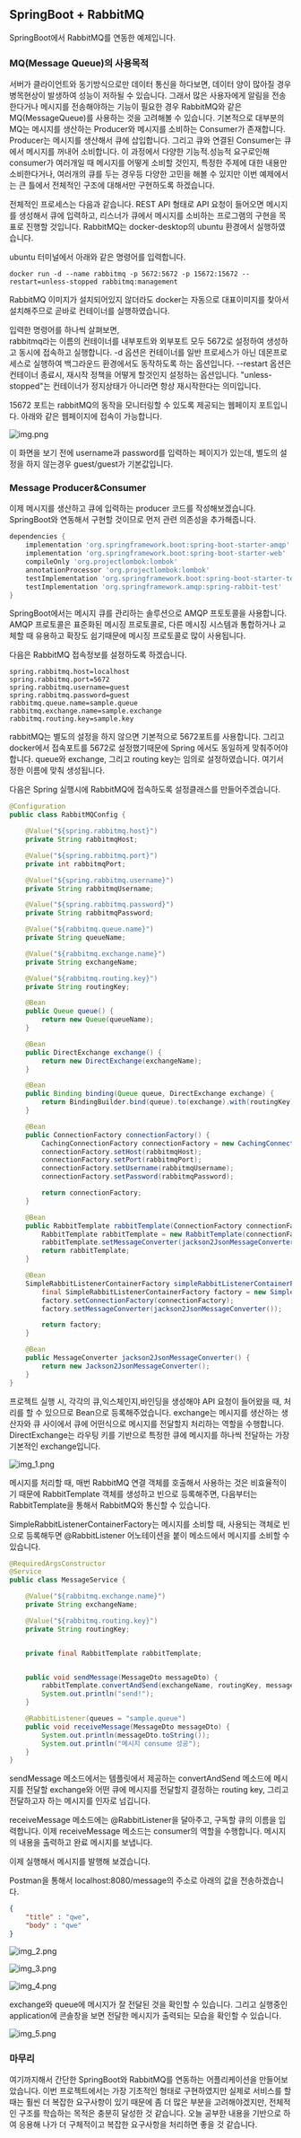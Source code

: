## SpringBoot + RabbitMQ ##

SpringBoot에서 RabbitMQ를 연동한 예제입니다.




### MQ(Message Queue)의 사용목적 ###
서버가 클라이언트와 동기방식으로만 데이터 통신을 하다보면, 데이터 양이 많아질 경우 병목현상이 발생하여 성능이 저하될 수 있습니다.
그래서 많은 사용자에게 알림을 전송한다거나 메시지를 전송해야하는 기능이 필요한 경우 RabbitMQ와 같은 MQ(MessageQueue)를 사용하는 것을 고려해볼 수 있습니다.
기본적으로 대부분의 MQ는 메시지를 생산하는 Producer와 메시지를 소비하는 Consumer가 존재합니다.
Producer는 메시지를 생산해서 큐에 삽입합니다. 그리고 큐와 연결된 Consumer는 큐에서 메시지를 꺼내어 소비합니다.
이 과정에서 다양한 기능적.성능적 요구로인해 consumer가 여러개일 때 메시지를 어떻게 소비할 것인지, 특정한 주제에 대한 내용만 소비한다거나, 여러개의 큐를 두는 경우등 다양한 고민을 해볼 수 있지만 
이번 예제에서는 큰 틀에서 전체적인 구조에 대해서만 구현하도록 하겠습니다. 

전체적인 프로세스는 다음과 같습니다.
REST API 형태로 API 요청이 들어오면 메시지를 생성해서 큐에 입력하고, 리스너가 큐에서 메시지를 소비하는 프로그램의 구현을 목표로 진행할 것입니다.
RabbitMQ는 docker-desktop의 ubuntu 환경에서 실행하였습니다.

ubuntu 터미널에서 아래와 같은 명령어를 입력합니다.
 

```shell
docker run -d --name rabbitmq -p 5672:5672 -p 15672:15672 --restart=unless-stopped rabbitmq:management
```
RabbitMQ 이미지가 설치되어있지 않더라도 docker는 자동으로 대표이미지를 찾아서 설치해주므로 곧바로 컨테이너를 실행하였습니다.

입력한 명령어를 하나씩 살펴보면,  
rabbitmq라는 이름의 컨테이너를 내부포트와 외부포트 모두 5672로 설정하여 생성하고 동시에 접속하고 실행합니다.
-d 옵션은 컨테이너를 일반 프로세스가 아닌 데몬프로세스로 실행하여 백그라운드 환경에서도 동작하도록 하는 옵션입니다.
--restart 옵션은 컨테이너 종료시, 재시작 정책을 어떻게 할것인지 설정하는 옵션입니다. "unless-stopped"는 컨테이너가 정지상태가 아니라면 항상 재시작한다는 의미입니다.

15672 포트는 rabbitMQ의 동작을 모니터링할 수 있도록 제공되는 웹페이지 포트입니다. 
아래와 같은 웹페이지에 접속이 가능합니다.

![img.png](img.png)

이 화면을 보기 전에 username과 password를 입력하는 페이지가 있는데, 별도의 설정을 하지 않는경우 guest/guest가 기본값입니다.





### Message Producer&Consumer ###

이제 메시지를 생산하고 큐에 입력하는 producer 코드를 작성해보겠습니다.
SpringBoot와 연동해서 구현할 것이므로 먼저 관련 의존성을 추가해줍니다.

```groovy
dependencies {
    implementation 'org.springframework.boot:spring-boot-starter-amqp'
    implementation 'org.springframework.boot:spring-boot-starter-web'
    compileOnly 'org.projectlombok:lombok'
    annotationProcessor 'org.projectlombok:lombok'
    testImplementation 'org.springframework.boot:spring-boot-starter-test'
    testImplementation 'org.springframework.amqp:spring-rabbit-test'
}
```
SpringBoot에서는 메시지 큐를 관리하는 솔루션으로 AMQP 프토토콜을 사용합니다.
AMQP 프로토콜은 표준화된 메시징 프로토콜로, 다른 메시징 시스템과 통합하거나 교체할 때 유용하고 확장도 쉽기때문에 메시징 프로토콜로 많이 사용됩니다.

다음은 RabbitMQ 접속정보를 설정하도록 하겠습니다.

```properties
spring.rabbitmq.host=localhost
spring.rabbitmq.port=5672
spring.rabbitmq.username=guest
spring.rabbitmq.password=guest
rabbitmq.queue.name=sample.queue
rabbitmq.exchange.name=sample.exchange
rabbitmq.routing.key=sample.key
```

rabbitMQ는 별도의 설정을 하지 않으면 기본적으로 5672포트를 사용합니다. 그리고 docker에서 접속포트를 5672로 설정했기때문에 Spring 에서도 동일하게 맞춰주어야 합니다.
queue와 exchange, 그리고 routing key는 임의로 설정하였습니다. 여기서 정한 이름에 맞춰 생성됩니다.

다음은 Spring 실행시에 RabbitMQ에 접속하도록 설정클래스를 만들어주겠습니다.
```java
@Configuration
public class RabbitMQConfig {

    @Value("${spring.rabbitmq.host}")
    private String rabbitmqHost;

    @Value("${spring.rabbitmq.port}")
    private int rabbitmqPort;

    @Value("${spring.rabbitmq.username}")
    private String rabbitmqUsername;

    @Value("${spring.rabbitmq.password}")
    private String rabbitmqPassword;

    @Value("${rabbitmq.queue.name}")
    private String queueName;

    @Value("${rabbitmq.exchange.name}")
    private String exchangeName;

    @Value("${rabbitmq.routing.key}")
    private String routingKey;

    @Bean
    public Queue queue() {
        return new Queue(queueName);
    }

    @Bean
    public DirectExchange exchange() {
        return new DirectExchange(exchangeName);
    }

    @Bean
    public Binding binding(Queue queue, DirectExchange exchange) {
        return BindingBuilder.bind(queue).to(exchange).with(routingKey);
    }

    @Bean
    public ConnectionFactory connectionFactory() {
        CachingConnectionFactory connectionFactory = new CachingConnectionFactory();
        connectionFactory.setHost(rabbitmqHost);
        connectionFactory.setPort(rabbitmqPort);
        connectionFactory.setUsername(rabbitmqUsername);
        connectionFactory.setPassword(rabbitmqPassword);

        return connectionFactory;
    }

    @Bean
    public RabbitTemplate rabbitTemplate(ConnectionFactory connectionFactory) {
        RabbitTemplate rabbitTemplate = new RabbitTemplate(connectionFactory);
        rabbitTemplate.setMessageConverter(jackson2JsonMessageConverter());
        return rabbitTemplate;
    }

    @Bean
    SimpleRabbitListenerContainerFactory simpleRabbitListenerContainerFactory(ConnectionFactory connectionFactory) {
        final SimpleRabbitListenerContainerFactory factory = new SimpleRabbitListenerContainerFactory();
        factory.setConnectionFactory(connectionFactory);
        factory.setMessageConverter(jackson2JsonMessageConverter());

        return factory;
    }

    @Bean
    public MessageConverter jackson2JsonMessageConverter() {
        return new Jackson2JsonMessageConverter();
    }
}
```

프로젝트 실행 시, 각각의 큐,익스체인지,바인딩을 생성해야 API 요청이 들어왔을 때, 처리를 할 수 있으므로 Bean으로 등록해주었습니다.
exchange는 메시지를 생산하는 생산자와 큐 사이에서 큐에 어떤식으로 메시지를 전달할지 처리하는 역할을 수행합니다.
DirectExchange는 라우팅 키를 기반으로 특정한 큐에 메시지를 하나씩 전달하는 가장 기본적인 exchange입니다.

![img_1.png](img_1.png)

메시지를 처리할 때, 매번 RabbitMQ 연결 객체를 호출해서 사용하는 것은 비효율적이기 때문에 RabbitTemplate 객체를 생성하고 빈으로 등록해주면, 다음부터는 RabbitTemplate을 통해서
RabbitMQ와 통신할 수 있습니다.

SimpleRabbitListenerContainerFactory는 메시지를 소비할 때, 사용되는 객체로 빈으로 등록해두면 @RabbitListener 어노테이션을 붙이 메소드에서 메시지를 소비할 수 있습니다.

```java
@RequiredArgsConstructor
@Service
public class MessageService {

    @Value("${rabbitmq.exchange.name}")
    private String exchangeName;

    @Value("${rabbitmq.routing.key}")
    private String routingKey;


    private final RabbitTemplate rabbitTemplate;


    public void sendMessage(MessageDto messageDto) {
        rabbitTemplate.convertAndSend(exchangeName, routingKey, messageDto);
        System.out.println("send!");
    }

    @RabbitListener(queues = "sample.queue")
    public void receiveMessage(MessageDto messageDto) {
        System.out.println(messageDto.toString());
        System.out.println("메시지 consume 성공");
    }
}
```
sendMessage 메소드에서는 템플릿에서 제공하는 convertAndSend 메소드에 메시지를 전달할 exchange와 어떤 큐에 메시지를 전달할지 결정하는 routing key,
그리고 전달하고자 하는 메시지를 인자로 넘깁니다.

receiveMessage 메소드에는 @RabbitListener을 달아주고, 구독할 큐의 이름을 입력합니다.
이제 receiveMessage 메소드는 consumer의 역할을 수행합니다. 메시지의 내용을 출력하고 완료 메시지를 보냅니다.

이제 실행해서 메시지를 발행해 보겠습니다.

Postman을 통해서 localhost:8080/message의 주소로 아래의 값을 전송하겠습니다.

```json
{
    "title" : "qwe",
    "body" : "qwe"
}
```

![img_2.png](img_2.png)


![img_3.png](img_3.png)

![img_4.png](img_4.png)

exchange와 queue에 메시지가 잘 전달된 것을 확인할 수 있습니다.
그리고 실행중인 application에 콘솔창을 보면 전달한 메시지가 출력되는 모습을 확인할 수 있습니다.


![img_5.png](img_5.png)


### 마무리 ###

여기까지해서 간단한 SpringBoot와 RabbitMQ를 연동하는 어플리케이션을 만들어보았습니다.
이번 프로젝트에서는 가장 기초적인 형태로 구현하였지만 실제로 서비스를 할 때는 훨씬 더 복잡한 요구사항이 있기 때문에 좀 더 많은 부분을 고려해야겠지만,
전체적인 구조를 학습하는 목적은 충분히 달성한 것 같습니다.
오늘 공부한 내용을 기반으로 하여 응용해 나가 더 구체적이고 복잡한 요구사항을 처리하면 좋을 것 같습니다.

